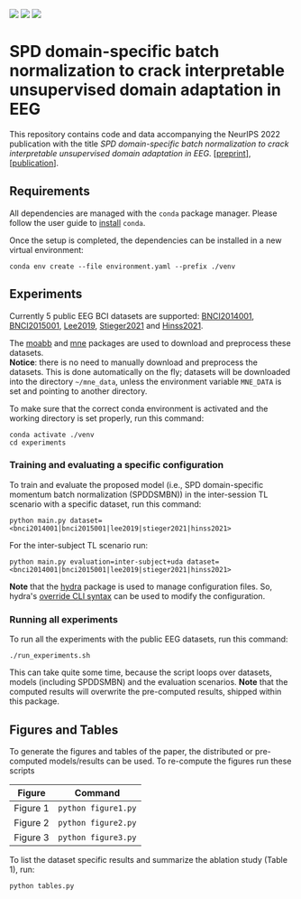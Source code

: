 [<img src="https://img.shields.io/badge/arXiv-2206.01323-b31b1b"></img>](https://arxiv.org/abs/2206.01323)
[<img src="https://img.shields.io/badge/OpenReview|pdf-pp7onaiM4VB-8c1b13"></img>](https://openreview.net/pdf?id=pp7onaiM4VB)
[<img src="https://img.shields.io/badge/OpenReview|forum-pp7onaiM4VB-8c1b13"></img>](https://openreview.net/forum?id=pp7onaiM4VB)

# SPD domain-specific batch normalization to crack interpretable unsupervised domain adaptation in EEG

This repository contains code and data accompanying the NeurIPS 2022 publication with the title *SPD domain-specific batch normalization to crack interpretable unsupervised domain adaptation in EEG*. [[preprint](https://arxiv.org/abs/2206.01323)], [[publication](https://openreview.net/pdf?id=pp7onaiM4VB)].

## Requirements

All dependencies are managed with the `conda` package manager.
Please follow the user guide to [install](https://docs.conda.io/projects/conda/en/latest/user-guide/install/index.html) `conda`.

Once the setup is completed, the dependencies can be installed in a new virtual environment:

```setup
conda env create --file environment.yaml --prefix ./venv
```

## Experiments

Currently 5 public EEG BCI datasets are supported: [BNCI2014001](http://bnci-horizon-2020.eu/database/data-sets), [BNCI2015001](http://bnci-horizon-2020.eu/database/data-sets), [Lee2019](https://gigadb.org/dataset/100542), [Stieger2021](https://doi.org/10.6084/m9.figshare.13123148.v1) and [Hinss2021](https://doi.org/10.5281/zenodo.5055046).

The [moabb](https://neurotechx.github.io/moabb/) and [mne](https://mne.tools) packages are used to download and preprocess these datasets. <br>
**Notice**: there is no need to manually download and preprocess the datasets. This is done automatically on the fly; datasets will be downloaded into the directory `~/mne_data`, unless the environment variable `MNE_DATA` is set and pointing to another directory.

To make sure that the correct conda environment is activated and the working directory is set properly, run this command:

```
conda activate ./venv
cd experiments
```

### Training and evaluating a specific configuration
To train and evaluate the proposed model (i.e., SPD domain-specific momentum batch normalization (SPDDSMBN)) in the inter-session TL scenario with a specific dataset, run this command:

```
python main.py dataset=<bnci2014001|bnci2015001|lee2019|stieger2021|hinss2021>
```
For the inter-subject TL scenario run:
```
python main.py evaluation=inter-subject+uda dataset=<bnci2014001|bnci2015001|lee2019|stieger2021|hinss2021>
```

**Note** that the [hydra](https://hydra.cc/) package is used to manage configuration files.
So, hydra's [override CLI syntax](https://hydra.cc/docs/advanced/override_grammar/basic/) can be used to modify the configuration.

### Running all experiments
To run all the experiments with the public EEG datasets, run this command:

```train
./run_experiments.sh
```
This can take quite some time, because the script loops over datasets, models (including SPDDSMBN) and the evaluation scenarios.
**Note** that the computed results will overwrite the pre-computed results, shipped within this package.

## Figures and Tables

To generate the figures and tables of the paper, the distributed or pre-computed models/results can be used.
To re-compute the figures run these scripts

| Figure      | Command |
| ----------- | ----------- |
| Figure 1    | `python figure1.py`   |
| Figure 2    | `python figure2.py`        |
| Figure 3    | `python figure3.py`       |

To list the dataset specific results and summarize the ablation study (Table 1), run:
```
python tables.py
```

